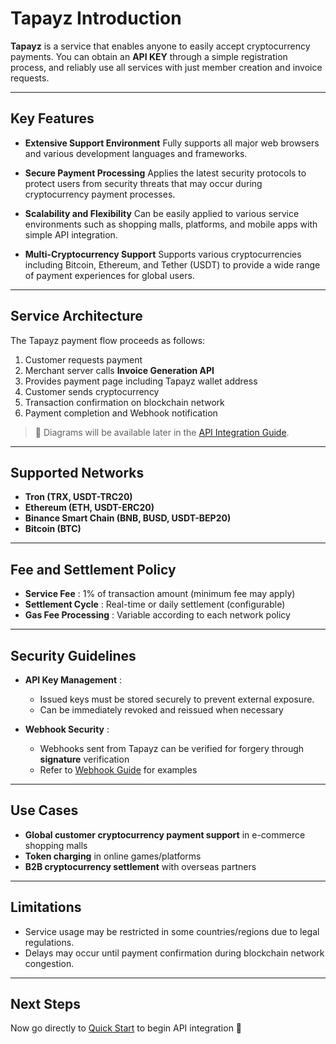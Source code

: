 # Tapayz Introduction

**Tapayz** is a service that enables anyone to easily accept cryptocurrency payments.
You can obtain an **API KEY** through a simple registration process, and reliably use all services with just member creation and invoice requests.

---

## Key Features

- **Extensive Support Environment**
  Fully supports all major web browsers and various development languages and frameworks.

- **Secure Payment Processing**
  Applies the latest security protocols to protect users from security threats that may occur during cryptocurrency payment processes.

- **Scalability and Flexibility**
  Can be easily applied to various service environments such as shopping malls, platforms, and mobile apps with simple API integration.

- **Multi-Cryptocurrency Support**
  Supports various cryptocurrencies including Bitcoin, Ethereum, and Tether (USDT) to provide a wide range of payment experiences for global users.

---

## Service Architecture

The Tapayz payment flow proceeds as follows:

1. Customer requests payment
2. Merchant server calls **Invoice Generation API**
3. Provides payment page including Tapayz wallet address
4. Customer sends cryptocurrency
5. Transaction confirmation on blockchain network
6. Payment completion and Webhook notification

> 🔗 Diagrams will be available later in the [API Integration Guide](./getting-started/).

---

## Supported Networks

- **Tron (TRX, USDT-TRC20)**
- **Ethereum (ETH, USDT-ERC20)**
- **Binance Smart Chain (BNB, BUSD, USDT-BEP20)**
- **Bitcoin (BTC)**

---

## Fee and Settlement Policy

- **Service Fee** : 1% of transaction amount (minimum fee may apply)
- **Settlement Cycle** : Real-time or daily settlement (configurable)
- **Gas Fee Processing** : Variable according to each network policy

---

## Security Guidelines

- **API Key Management** :

  - Issued keys must be stored securely to prevent external exposure.
  - Can be immediately revoked and reissued when necessary

- **Webhook Security** :
  - Webhooks sent from Tapayz can be verified for forgery through **signature** verification
  - Refer to [Webhook Guide](./webhook/) for examples

---

## Use Cases

- **Global customer cryptocurrency payment support** in e-commerce shopping malls
- **Token charging** in online games/platforms
- **B2B cryptocurrency settlement** with overseas partners

---

## Limitations

- Service usage may be restricted in some countries/regions due to legal regulations.
- Delays may occur until payment confirmation during blockchain network congestion.

---

## Next Steps

Now go directly to [Quick Start](./getting-started/) to begin API integration 🚀
